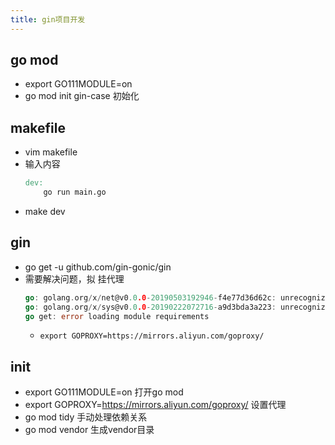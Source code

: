 ```yaml
---
title: gin项目开发
---
```


## go mod
- export GO111MODULE=on
- go mod init gin-case  初始化

## makefile
- vim makefile
- 输入内容
    ```makefile
    dev:
        go run main.go
    ```
- make dev 

## gin
- go get -u github.com/gin-gonic/gin
- 需要解决问题，拟 挂代理 
    ```go
    go: golang.org/x/net@v0.0.0-20190503192946-f4e77d36d62c: unrecognized import path "golang.org/x/net" (https fetch: Get https://golang.org/x/net?go-get=1: net/http: TLS handshake timeout)
    go: golang.org/x/sys@v0.0.0-20190222072716-a9d3bda3a223: unrecognized import path "golang.org/x/sys" (https fetch: Get https://golang.org/x/sys?go-get=1: net/http: TLS handshake timeout)
    go get: error loading module requirements
    ```
    - `export GOPROXY=https://mirrors.aliyun.com/goproxy/`

## init
- export GO111MODULE=on 打开go mod
- export GOPROXY=https://mirrors.aliyun.com/goproxy/ 设置代理    
- go mod tidy 手动处理依赖关系
- go mod vendor 生成vendor目录
